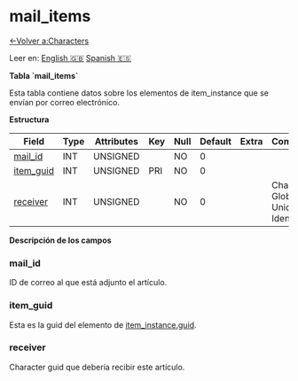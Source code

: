 ﻿# mail\_items

[<-Volver a:Characters](database-character.md)

Leer en: [English :gb:](../mail_items) [Spanish :es:](mail_items)

**Tabla \`mail\_items\`**

Esta tabla contiene datos sobre los elementos de item\_instance que se envían por correo electrónico.

**Estructura**

| Field          | Type | Attributes | Key | Null | Default | Extra | Comment                            |
| -------------- | ---- | ---------- | --- | ---- | ------- | ----- | ---------------------------------- |
| [mail_id][1]   | INT  | UNSIGNED   |     | NO   | 0       |       |                                    |
| [item_guid][2] | INT  | UNSIGNED   | PRI | NO   | 0       |       |                                    |
| [receiver][3]  | INT  | UNSIGNED   |     | NO   | 0       |       | Character Global Unique Identifier |

[1]: #mailid
[2]: #itemguid
[3]: #receiver

**Descripción de los campos**

### mail\_id

ID de correo al que está adjunto el artículo.

### item\_guid

Esta es la guid del elemento de [item\_instance.guid](item_instance#guid).

### receiver

Character guid que debería recibir este artículo.
